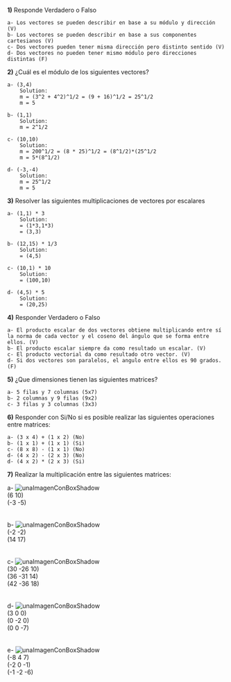 
**1)** Responde Verdadero o Falso

    a- Los vectores se pueden describir en base a su módulo y dirección (V)
    b- Los vectores se pueden describir en base a sus componentes cartesianos (V)
    c- Dos vectores pueden tener misma dirección pero distinto sentido (V)
    d- Dos vectores no pueden tener mismo módulo pero direcciones distintas (F)


**2)** ¿Cuál es el módulo de los siguientes vectores?

    a- (3,4)
        Solution:
        m = (3^2 + 4^2)^1/2 = (9 + 16)^1/2 = 25^1/2
        m = 5

    b- (1,1)
        Solution:
        m = 2^1/2

    c- (10,10)
        Solution:
        m = 200^1/2 = (8 * 25)^1/2 = (8^1/2)*(25^1/2
        m = 5*(8^1/2)

    d- (-3,-4)
        Solution:
        m = 25^1/2
        m = 5

**3)** Resolver las siguientes multiplicaciones de vectores por escalares

    a- (1,1) * 3
        Solution:
        = (1*3,1*3)
        = (3,3)

    b- (12,15) * 1/3
        Solution:
        = (4,5)

    c- (10,1) * 10
        Solution:
        = (100,10)

    d- (4,5) * 5
        Solution:
        = (20,25)

**4)** Responder Verdadero o Falso

    a- El producto escalar de dos vectores obtiene multiplicando entre sí la norma de cada vector y el coseno del ángulo que se forma entre ellos. (V)
    b- El producto escalar siempre da como resultado un escalar. (V)
    c- El producto vectorial da como resultado otro vector. (V)
    d- Si dos vectores son paralelos, el angulo entre ellos es 90 grados. (F)

**5)** ¿Que dimensiones tienen las siguientes matrices?

    a- 5 filas y 7 columnas (5x7)
    b- 2 columnas y 9 filas (9x2)
    c- 3 filas y 3 columnas (3x3)

**6)** Responder con Si/No si es posible realizar las siguientes operaciones entre matrices:

    a- (3 x 4) + (1 x 2) (No)
    b- (1 x 1) + (1 x 1) (Si)
    c- (8 x 8) - (1 x 1) (No)
    d- (4 x 2) - (2 x 3) (No)
    d- (4 x 2) * (2 x 3) (Si)

**7)** Realizar la multiplicación entre las siguientes matrices:

a-
![unaImagenConBoxShadow](../_src/assets/ejercicios/producto1.png) \
    (6 10)\
    (-3 -5)
<br>
<br>
<br>
b-
![unaImagenConBoxShadow](../_src/assets/ejercicios/producto2.png) \
    (-2 -2)\
    (14 17)
<br>
<br>
<br>
c-
![unaImagenConBoxShadow](../_src/assets/ejercicios/producto3.png) \
    (30 -26 10)\
    (36 -31 14)\
    (42 -36 18)
<br>
<br>
<br>
d-
![unaImagenConBoxShadow](../_src/assets/ejercicios/producto4.png) \
    (3 0 0)\
    (0 -2 0)\
    (0 0 -7)
<br>
<br>
<br>
e-
![unaImagenConBoxShadow](../_src/assets/ejercicios/producto5.png) \
    (-8 4 7)\
    (-2 0 -1)\
    (-1 -2 -6)
<br>
<br>
<br>